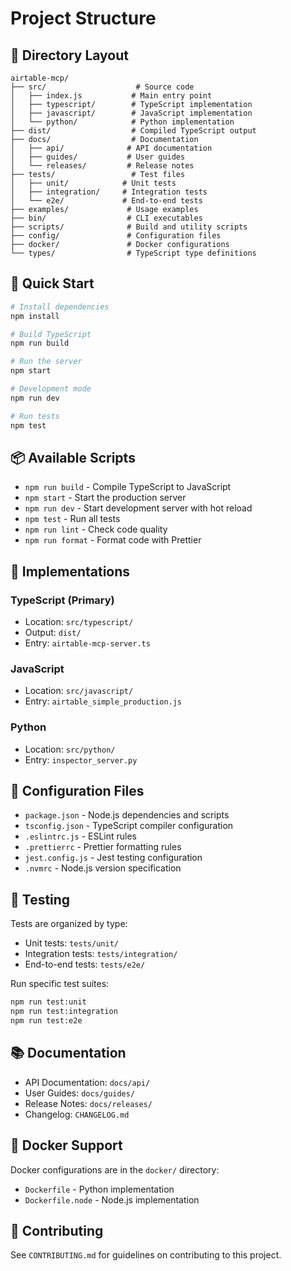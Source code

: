 # Project Structure

## 📁 Directory Layout

```
airtable-mcp/
├── src/                    # Source code
│   ├── index.js           # Main entry point
│   ├── typescript/        # TypeScript implementation
│   ├── javascript/        # JavaScript implementation
│   └── python/            # Python implementation
├── dist/                  # Compiled TypeScript output
├── docs/                  # Documentation
│   ├── api/              # API documentation
│   ├── guides/           # User guides
│   └── releases/         # Release notes
├── tests/                 # Test files
│   ├── unit/            # Unit tests
│   ├── integration/     # Integration tests
│   └── e2e/             # End-to-end tests
├── examples/             # Usage examples
├── bin/                  # CLI executables
├── scripts/              # Build and utility scripts
├── config/               # Configuration files
├── docker/               # Docker configurations
└── types/                # TypeScript type definitions
```

## 🚀 Quick Start

```bash
# Install dependencies
npm install

# Build TypeScript
npm run build

# Run the server
npm start

# Development mode
npm run dev

# Run tests
npm test
```

## 📦 Available Scripts

- `npm run build` - Compile TypeScript to JavaScript
- `npm start` - Start the production server
- `npm run dev` - Start development server with hot reload
- `npm test` - Run all tests
- `npm run lint` - Check code quality
- `npm run format` - Format code with Prettier

## 🔧 Implementations

### TypeScript (Primary)
- Location: `src/typescript/`
- Output: `dist/`
- Entry: `airtable-mcp-server.ts`

### JavaScript
- Location: `src/javascript/`
- Entry: `airtable_simple_production.js`

### Python
- Location: `src/python/`
- Entry: `inspector_server.py`

## 📝 Configuration Files

- `package.json` - Node.js dependencies and scripts
- `tsconfig.json` - TypeScript compiler configuration
- `.eslintrc.js` - ESLint rules
- `.prettierrc` - Prettier formatting rules
- `jest.config.js` - Jest testing configuration
- `.nvmrc` - Node.js version specification

## 🧪 Testing

Tests are organized by type:
- Unit tests: `tests/unit/`
- Integration tests: `tests/integration/`
- End-to-end tests: `tests/e2e/`

Run specific test suites:
```bash
npm run test:unit
npm run test:integration
npm run test:e2e
```

## 📚 Documentation

- API Documentation: `docs/api/`
- User Guides: `docs/guides/`
- Release Notes: `docs/releases/`
- Changelog: `CHANGELOG.md`

## 🐳 Docker Support

Docker configurations are in the `docker/` directory:
- `Dockerfile` - Python implementation
- `Dockerfile.node` - Node.js implementation

## 🤝 Contributing

See `CONTRIBUTING.md` for guidelines on contributing to this project.